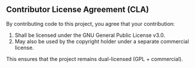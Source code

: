 Contributor License Agreement (CLA)
-----------------------------------

By contributing code to this project, you agree that your contribution:

1. Shall be licensed under the GNU General Public License v3.0.
2. May also be used by the copyright holder under a separate commercial license.

This ensures that the project remains dual-licensed (GPL + commercial).

